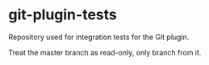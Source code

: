 # git-plugin-tests
Repository used for integration tests for the Git plugin.

Treat the master branch as read-only, only branch from it.